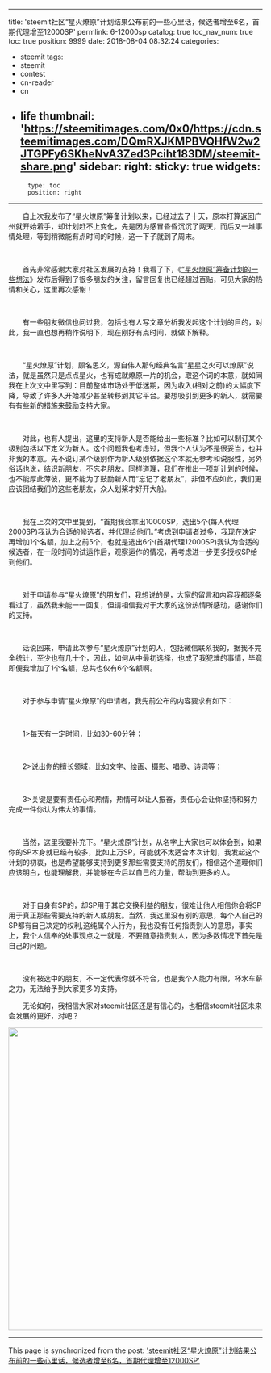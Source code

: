 
---
title: 'steemit社区“星火燎原”计划结果公布前的一些心里话，候选者增至6名，首期代理增至12000SP'
permlink: 6-12000sp
catalog: true
toc_nav_num: true
toc: true
position: 9999
date: 2018-08-04 08:32:24
categories:
- steemit
tags:
- steemit
- contest
- cn-reader
- cn
- life
thumbnail: 'https://steemitimages.com/0x0/https://cdn.steemitimages.com/DQmRXJKMPBVQHfW2w2JTGPFy6SKheNvA3Zed3Pciht183DM/steemit-share.png'
sidebar:
    right:
        sticky: true
widgets:
    -
        type: toc
        position: right
---


<html>
<p>　　自上次我发布了“星火燎原”筹备计划以来，已经过去了十天，原本打算返回广州就开始着手，却计划赶不上变化，先是因为感冒昏昏沉沉了两天，而后又一堆事情处理，等到稍微能有点时间的时候，这一下子就到了周末。</p>
<p><br></p>
<p>　　首先非常感谢大家对社区发展的支持！我看了下，《<a href="https://steemit.com/steemit/@rivalhw/5i5eq5">“星火燎原”筹备计划的一些想法</a>》发布后得到了很多朋友的关注，留言回复也已经超过百贴，可见大家的热情和关心，这里再次感谢！</p>
<p><br></p>
<p>　　有一些朋友微信也问过我，包括也有人写文章分析我发起这个计划的目的，对此，我一直也想再稍作说明下，现在刚好有点时间，就做下解释。</p>
<p><br></p>
<p>　　“星火燎原”计划，顾名思义，源自伟人那句经典名言“星星之火可以燎原”说法，就是虽然只是点点星火，也有成就燎原一片的机会，取这个词的本意，就如同我在上次文中里写到：目前整体市场处于低迷期，因为收入(相对之前)的大幅度下降，导致了许多人开始减少甚至转移到其它平台。要想吸引到更多的新人，就需要有有些新的措施来鼓励支持大家。</p>
<p><br></p>
<p>　　对此，也有人提出，这里的支持新人是否能给出一些标准？比如可以制订某个级别包括以下定义为新人。这个问题我也考虑过，但我个人认为不是很妥当，也并非我的本意。先不说订某个级别作为新人级别依据这个本就无参考和说服性，另外俗话也说，结识新朋友，不忘老朋友。同样道理，我们在推出一项新计划的时候，也不能厚此薄彼，更不能为了鼓励新人而“忘记了老朋友”，非但不应如此，我们更应该团结我们的这些老朋友，众人划桨才好开大船。</p>
<p><br></p>
<p>　　我在上次的文中里提到，“首期我会拿出10000SP，选出5个(每人代理2000SP)我认为合适的候选者，并代理给他们。”考虑到申请者过多，我现在决定再增加1个名额，加上之前5个，也就是选出6个(首期代理12000SP)我认为合适的候选者，在一段时间的试运作后，观察运作的情况，再考虑进一步更多授权SP给到他们。</p>
<p><br></p>
<p>　　对于申请参与“星火燎原”的朋友们，我想说的是，大家的留言和内容我都逐条看过了，虽然我未能一一回复，但请相信我对于大家的这份热情所感动，感谢你们的支持。</p>
<p><br></p>
<p>　　话说回来，申请此次参与“星火燎原”计划的人，包括微信联系我的，据我不完全统计，至少也有几十个，因此，如何从中最初选择，也成了我犯难的事情，毕竟即便我增加了1个名额，总共也仅有6个名额啊。</p>
<p><br></p>
<p>　　对于参与申请“星火燎原”的申请者，我先前公布的内容要求有如下：</p>
<p><br></p>
<p>　　1&gt;每天有一定时间，比如30-60分钟；</p>
<p><br></p>
<p>　　2&gt;说出你的擅长领域，比如文字、绘画、摄影、唱歌、诗词等；</p>
<p><br></p>
<p>　　3&gt;关键是要有责任心和热情，热情可以让人振奋，责任心会让你坚持和努力完成一件你认为伟大的事情。</p>
<p><br></p>
<p>　　当然，这里我要补充下。“星火燎原”计划，从名字上大家也可以体会到，如果你的SP本身就已经有较多，比如上万SP，可能就不太适合本次计划，我发起这个计划的初衷，也是希望能够支持到更多那些需要支持的朋友们，相信这个道理你们应该明白，也能理解我，并能够在今后以自己的力量，帮助到更多的人。</p>
<p><br></p>
<p>　　对于自身有SP的，却SP用于其它交换利益的朋友，很难让他人相信你会将SP用于真正那些需要支持的新人或朋友。当然，我这里没有别的意思，每个人自己的SP都有自己决定的权利,这纯属个人行为，我也没有任何指责别人的意思，事实上，我个人信奉的处事观点之一就是，不要随意指责别人，因为多数情况下首先是自己的问题。</p>
<p><br></p>
<p>　　没有被选中的朋友，不一定代表你就不符合，也是我个人能力有限，杯水车薪之力，无法给予到大家更多的支持。</p>
<p>　　无论如何，我相信大家对steemit社区还是有信心的，也相信steemit社区未来会发展的更好，对吧？</p>
<p><img src="https://steemitimages.com/0x0/https://cdn.steemitimages.com/DQmRXJKMPBVQHfW2w2JTGPFy6SKheNvA3Zed3Pciht183DM/steemit-share.png" width="1280" height="600"/></p>
</html>

- - -

This page is synchronized from the post: ['steemit社区“星火燎原”计划结果公布前的一些心里话，候选者增至6名，首期代理增至12000SP'](https://steemit.com/@rivalhw/6-12000sp)

